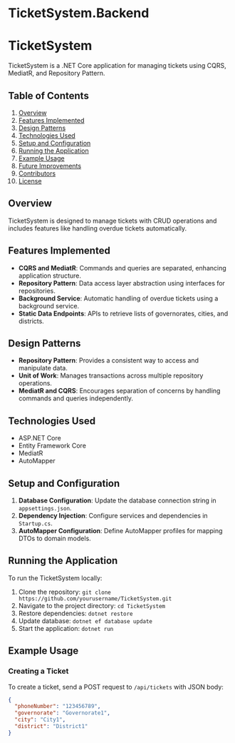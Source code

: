 # TicketSystem.Backend
# TicketSystem

TicketSystem is a .NET Core application for managing tickets using CQRS, MediatR, and Repository Pattern.

## Table of Contents

1. [Overview](#overview)
2. [Features Implemented](#features-implemented)
3. [Design Patterns](#design-patterns)
4. [Technologies Used](#technologies-used)
5. [Setup and Configuration](#setup-and-configuration)
6. [Running the Application](#running-the-application)
7. [Example Usage](#example-usage)
8. [Future Improvements](#future-improvements)
9. [Contributors](#contributors)
10. [License](#license)

## Overview

TicketSystem is designed to manage tickets with CRUD operations and includes features like handling overdue tickets automatically.

## Features Implemented

- **CQRS and MediatR**: Commands and queries are separated, enhancing application structure.
- **Repository Pattern**: Data access layer abstraction using interfaces for repositories.
- **Background Service**: Automatic handling of overdue tickets using a background service.
- **Static Data Endpoints**: APIs to retrieve lists of governorates, cities, and districts.

## Design Patterns

- **Repository Pattern**: Provides a consistent way to access and manipulate data.
- **Unit of Work**: Manages transactions across multiple repository operations.
- **MediatR and CQRS**: Encourages separation of concerns by handling commands and queries independently.

## Technologies Used

- ASP.NET Core
- Entity Framework Core
- MediatR
- AutoMapper

## Setup and Configuration

1. **Database Configuration**: Update the database connection string in `appsettings.json`.
2. **Dependency Injection**: Configure services and dependencies in `Startup.cs`.
3. **AutoMapper Configuration**: Define AutoMapper profiles for mapping DTOs to domain models.

## Running the Application

To run the TicketSystem locally:

1. Clone the repository: `git clone https://github.com/yourusername/TicketSystem.git`
2. Navigate to the project directory: `cd TicketSystem`
3. Restore dependencies: `dotnet restore`
4. Update database: `dotnet ef database update`
5. Start the application: `dotnet run`

## Example Usage

### Creating a Ticket

To create a ticket, send a POST request to `/api/tickets` with JSON body:

```json
{
  "phoneNumber": "123456789",
  "governorate": "Governorate1",
  "city": "City1",
  "district": "District1"
}
